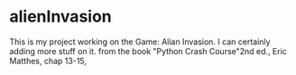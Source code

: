 # alienInvasion

This is my project working on the Game: Alian Invasion. I can certainly adding more stuff on it.
from the book "Python Crash Course"2nd ed., Eric Matthes, chap 13-15, 
